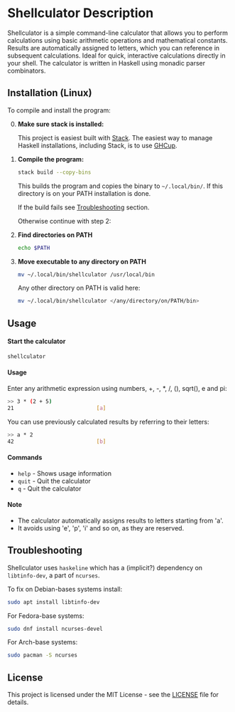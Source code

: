 # Shellculator Description
Shellculator is a simple command-line calculator that allows you to perform calculations using basic arithmetic operations and mathematical constants. Results are automatically assigned to letters, which you can reference in subsequent calculations. Ideal for quick, interactive calculations directly in your shell. The calculator is written in Haskell using monadic parser combinators.

## Installation (Linux)

To compile and install the program:

0. **Make sure stack is installed:**

    This project is easiest built with [Stack](https://docs.haskellstack.org/en/stable/).
    The easiest way to manage Haskell installations, including Stack, is to use [GHCup](https://www.haskell.org/ghcup/).

1. **Compile the program:**

    ```sh
    stack build --copy-bins
    ```
    This builds the program and copies the binary to `~/.local/bin/`.
    If this directory is on your PATH installation is done.
    
    If the build fails see [Troubleshooting](#troubleshooting) section.

    Otherwise continue with step 2:

2. **Find directories on PATH**

    ```sh
    echo $PATH
    ```

3. **Move executable to any directory on PATH**
    ```sh
    mv ~/.local/bin/shellculator /usr/local/bin

    ```
    Any other directory on PATH is valid here:

    ```sh
    mv ~/.local/bin/shellculator </any/directory/on/PATH/bin>
    ```


## Usage

#### Start the calculator

```sh
shellculator
```

#### Usage

Enter any arithmetic expression using numbers, +, -, *, /, (), sqrt(), e and pi:
```sh
>> 3 * (2 + 5)
21                          [a]
```

You can use previously calculated results by referring to their letters:
```sh
>> a * 2
42                          [b]
```

#### Commands
- `help`  - Shows usage information
- `quit`  - Quit the calculator
- `q`     - Quit the calculator

#### Note
- The calculator automatically assigns results to letters starting from 'a'.
- It avoids using 'e', 'p', 'i' and so on, as they are reserved.


## Troubleshooting

Shellculator uses `haskeline` which has a (implicit?) dependency on `libtinfo-dev`, a part of `ncurses`.

To fix on Debian-bases systems install:
```sh
sudo apt install libtinfo-dev
```

For Fedora-base systems:
```sh
sudo dnf install ncurses-devel
```

For Arch-base systems:
```sh
sudo pacman -S ncurses
```

## License

This project is licensed under the MIT License - see the [LICENSE](LICENSE) file for details.
